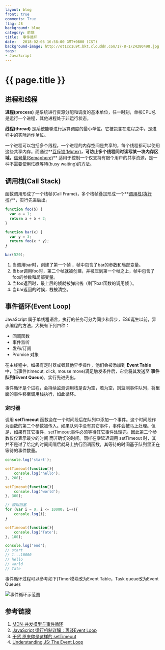 ```yaml
---
layout: blog
front: true
comments: True
flag: JS
background: blue
category: 前端
title:  事件循环
date:   2018-02-05 16:58:00 GMT+0800 (CST)
background-image: http://ot1cc1u9t.bkt.clouddn.com/17-8-1/24280498.jpg
tags:
- JavaScript
---
```

# {{ page.title }}

## 进程和线程

**进程(process)** 是系统进行资源分配和调度的基本单位，任一时刻，单核CPU总是运行一个进程，其他进程处于非运行状态。

**线程(thread)** 是系统能够进行运算调度的最小单位。它被包含在进程之中，是进程中的实际运作单位。

一个进程可以包括多个线程，一个进程的内存空间是共享的，每个线程都可以使用这些共享内存。而通过**[互斥锁(Mutex)](https://zh.wikipedia.org/wiki/%E4%BA%92%E6%96%A5%E9%94%81)**，可防止多个线程同时读写某一块内存区域。**[信号量(Semaphore)](https://zh.wikipedia.org/wiki/%E4%BF%A1%E8%99%9F%E6%A8%99)** 适用于控制一个仅支持有限个用户的共享资源，是一种不需要使用忙碌等待(busy waiting)的方法。

## 调用栈(Call Stack)

函数调用形成了一个栈帧(Call Frame)，多个栈帧叠加形成一个**[调用栈(执行栈)](https://zh.wikipedia.org/wiki/%E5%91%BC%E5%8F%AB%E5%A0%86%E7%96%8A)**，实行先进后出。

```js
function foo(b) {
  var a = 1;
  return a + b + 2;
}

function bar(x) {
  var y = 3;
  return foo(x * y);
}

bar(520);
```

1. 当调用bar时，创建了第一个帧 ，帧中包含了bar的参数和局部变量。
1. 当bar调用foo时，第二个帧就被创建，并被压到第一个帧之上，帧中包含了foo的参数和局部变量。
1. 当foo返回时，最上层的帧就被弹出栈（剩下bar函数的调用帧 ）。
1. 当bar返回的时候，栈被清空。

## 事件循环(Event Loop)

JavaScript 属于单线程语言，执行的任务可分为同步和异步，ES6诞生以前，异步编程的方法，大概有下列四种：

* 回调函数
* 事件监听
* 发布/订阅
* Promise 对象

在主线程中，如果有定时器或者其他异步操作，他们会被添加到 **Event Table** 中，当事件(timeout, click, mouse move)满足触发条件后，它会将其发送至 **事件队列(Event Queue)**，实行先进先出。

事件循环是个进程，会持续监测调用栈是否为空，若为空，则监测事件队列，将里面的事件移至调用栈执行，如此循环。

### 定时器

调用 **setTimeout** 函数会在一个时间段后在队列中添加一个事件。这个时间段作为函数的第二个参数被传入。如果队列中没有其它事件，事件会被马上处理。但是，如果有其它事件，setTimeout事件必须等待其它事件处理完。因此第二个参数仅仅表示最少的时间 而非确切的时间。同样在零延迟调用 setTimeout 时，其并不是过了给定的时间间隔后就马上执行回调函数，其等待的时间基于队列里正在等待的事件数量。

```js
console.log('start');

setTimeout(function(){
    console.log('hello');
}, 200);

setTimeout(function(){
    console.log('world');
}, 300);

// 模拟阻塞
for (var i = 0; i <= 10000; i++){
    console.log(i);
}

setTimeout(function(){
    console.log('Tate');
}, 100);

console.log('end');
// start
// 1...10000
// hello
// world
// Tate
```

事件循环过程可以参考如下(Timer模块改为Event Table，Task queue改为Event Queue):

![事件循环示范图](https://mmbiz.qpic.cn/mmbiz_gif/pibXop4Ees9plTiauR0F7fvtyFmh5SvemE3pQbeKL9T7JJnG3UficQb8qsbSF2ct5OESgSz0iaPSvWXsmvHgyyfO7Q/0?wx_fmt=gif&tp=webp&wxfrom=5&wx_lazy=1)

## 参考链接

1. [MDN-并发模型与事件循环](https://developer.mozilla.org/zh-CN/docs/Web/JavaScript/EventLoop)
1. [JavaScript 运行机制详解：再谈Event Loop](http://www.ruanyifeng.com/blog/2014/10/event-loop.html)
1. [干货 原来你是这样的 setTimeout](https://segmentfault.com/a/1190000010929918)
1. [Understanding JS: The Event Loop](https://hackernoon.com/understanding-js-the-event-loop-959beae3ac40)